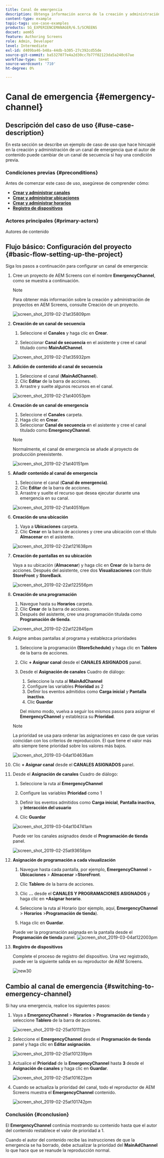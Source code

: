 ```yaml
---
title: Canal de emergencia
description: Obtenga información acerca de la creación y administración de un canal de emergencia que el autor del contenido puede cambiar de un canal de secuencia si hay una condición previa.
content-type: example
topic-tags: use-case-examples
products: SG_EXPERIENCEMANAGER/6.5/SCREENS
docset: aem65
feature: Authoring Screens
role: Admin, Developer
level: Intermediate
exl-id: d409ba46-b48a-44db-b305-27c392cd55de
source-git-commit: ba5327077e4a2d30cc7b77f02123da5a240c67ae
workflow-type: tm+mt
source-wordcount: '710'
ht-degree: 0%

---
```


# Canal de emergencia {#emergency-channel}

## Descripción del caso de uso {#use-case-description}

En esta sección se describe un ejemplo de caso de uso que hace hincapié en la creación y administración de un canal de emergencia que el autor de contenido puede cambiar de un canal de secuencia si hay una condición previa.

### Condiciones previas {#preconditions}

Antes de comenzar este caso de uso, asegúrese de comprender cómo:

* **[Crear y administrar canales](managing-channels.md)**
* **[Crear y administrar ubicaciones](managing-locations.md)**
* **[Crear y administrar horarios](managing-schedules.md)**
* **[Registro de dispositivos](device-registration.md)**

### Actores principales {#primary-actors}

Autores de contenido

## Flujo básico: Configuración del proyecto {#basic-flow-setting-up-the-project}

Siga los pasos a continuación para configurar un canal de emergencia:

1. Cree un proyecto de AEM Screens con el nombre **EmergencyChannel**, como se muestra a continuación.

   >[!NOTE]
   >Para obtener más información sobre la creación y administración de proyectos en AEM Screens, consulte Creación de un proyecto.

   ![screen_shot_2019-02-21at35809pm](assets/screen_shot_2019-02-21at35809pm.png)

1. **Creación de un canal de secuencia**

   1. Seleccione el **Canales** y haga clic en **Crear**.

   1. Seleccionar **Canal de secuencia** en el asistente y cree el canal titulado como **MainAdChannel**.

   ![screen_shot_2019-02-21at35932pm](assets/screen_shot_2019-02-21at35932pm.png)

1. **Adición de contenido al canal de secuencia**

   1. Seleccione el canal (**MainAdChannel**).
   1. Clic **Editar** de la barra de acciones.
   1. Arrastre y suelte algunos recursos en el canal.

   ![screen_shot_2019-02-21at40053pm](assets/screen_shot_2019-02-21at40053pm.png)

1. **Creación de un canal de emergencia**

   1. Seleccione el **Canales** carpeta.
   1. Haga clic en **Crear**.
   1. Seleccionar **Canal de secuencia** en el asistente y cree el canal titulado como **EmergencyChannel**.

   >[!NOTE]
   >
   >Normalmente, el canal de emergencia se añade al proyecto de producción preexistente.

   ![screen_shot_2019-02-21at40151pm](assets/screen_shot_2019-02-21at40151pm.png)

1. **Añadir contenido al canal de emergencia**

   1. Seleccione el canal (**Canal de emergencia)**.
   1. Clic **Editar** de la barra de acciones.
   1. Arrastre y suelte el recurso que desea ejecutar durante una emergencia en su canal.

   ![screen_shot_2019-02-21at40516pm](assets/screen_shot_2019-02-21at40516pm.png)

1. **Creación de una ubicación**

   1. Vaya a **Ubicaciones** carpeta.
   1. Clic **Crear** en la barra de acciones y cree una ubicación con el título **Almacenar** en el asistente.

   ![screen_shot_2019-02-22at121638pm](assets/screen_shot_2019-02-22at121638pm.png)

1. **Creación de pantallas en su ubicación**

   Vaya a su ubicación (**Almacenar**) y haga clic en **Crear** de la barra de acciones. Después del asistente, cree dos **Visualizaciones** con título **StoreFront** y **StoreBack**.

   ![screen_shot_2019-02-22at122556pm](assets/screen_shot_2019-02-22at122556pm.png)

1. **Creación de una programación**

   1. Navegue hasta su **Horarios** carpeta.
   1. Clic **Crear** de la barra de acciones.
   1. Después del asistente, cree una programación titulada como **Programación de tienda**.

   ![screen_shot_2019-02-22at122845pm](assets/screen_shot_2019-02-22at122845pm.png)

1. Asigne ambas pantallas al programa y establezca prioridades

   1. Seleccione la programación **(StoreSchedule)** y haga clic en **Tablero** de la barra de acciones.

   1. Clic **+ Asignar canal** desde el **CANALES ASIGNADOS** panel.

   1. Desde el **Asignación de canales** Cuadro de diálogo:

      1. Seleccione la ruta al **MainAdChannel**
      1. Configure las variables **Prioridad** as 2
      1. Definir los eventos admitidos como **Carga inicial** y **Pantalla inactiva**.
      1. Clic **Guardar**

      Del mismo modo, vuelva a seguir los mismos pasos para asignar el **EmergencyChannel** y establezca su **Prioridad**.

   >[!NOTE]
   >
   >La prioridad se usa para ordenar las asignaciones en caso de que varias coincidan con los criterios de reproducción. El que tiene el valor más alto siempre tiene prioridad sobre los valores más bajos.

   ![screen_shot_2019-03-04at104636am](assets/screen_shot_2019-03-04at104636am.png)

1. Clic **+ Asignar canal** desde el **CANALES ASIGNADOS** panel.

1. Desde el **Asignación de canales** Cuadro de diálogo:

   1. Seleccione la ruta al **EmergencyChannel**
   1. Configure las variables **Prioridad** como 1

   1. Definir los eventos admitidos como **Carga inicial**, **Pantalla inactiva**, y **Interacción del usuario**

   1. Clic **Guardar**

   ![screen_shot_2019-03-04at104741am](assets/screen_shot_2019-03-04at104741am.png)

   Puede ver los canales asignados desde el **Programación de tienda** panel.

   ![screen_shot_2019-02-25at93658pm](assets/screen_shot_2019-02-25at93658pm.png)

1. **Asignación de programación a cada visualización**

   1. Navegue hasta cada pantalla, por ejemplo, **EmergencyChannel** > **Ubicaciones** > **Almacenar** >**StoreFront**.

   1. Clic **Tablero** de la barra de acciones.
   1. Clic **...** desde el **CANALES Y PROGRAMACIONES ASIGNADOS** y haga clic en **+Asignar horario**.

   1. Seleccione la ruta al Horario (por ejemplo, aquí, **EmergencyChannel** > **Horarios** >**Programación de tienda**).

   1. Haga clic en **Guardar**.

   Puede ver la programación asignada en la pantalla desde el **Programación de tienda** panel.
   ![screen_shot_2019-03-04at122003pm](assets/screen_shot_2019-03-04at122003pm.png)

1. **Registro de dispositivos**

   Complete el proceso de registro del dispositivo. Una vez registrado, puede ver la siguiente salida en su reproductor de AEM Screens.

   ![new30](assets/new30.gif)

## Cambio al canal de emergencia {#switching-to-emergency-channel}

Si hay una emergencia, realice los siguientes pasos:

1. Vaya a **EmergencyChannel** > **Horarios** > **Programación de tienda** y seleccione **Tablero** de la barra de acciones.

   ![screen_shot_2019-02-25at101112pm](assets/screen_shot_2019-02-25at101112pm.png)

1. Seleccione el **EmergencyChannel** desde el **Programación de tienda** panel y haga clic en **Editar asignación**.

   ![screen_shot_2019-02-25at101239pm](assets/screen_shot_2019-02-25at101239pm.png)

1. Actualice el **Prioridad** de la **EmergencyChannel** hasta **3** desde el **Asignación de canales** y haga clic en **Guardar**.

   ![screen_shot_2019-02-25at101622pm](assets/screen_shot_2019-02-25at101622pm.png)

1. Cuando se actualiza la prioridad del canal, todo el reproductor de AEM Screens muestra el **EmergencyChannel** contenido.

   ![screen_shot_2019-02-25at101742pm](assets/screen_shot_2019-02-25at101742pm.png)

### Conclusión {#conclusion}

El **EmergencyChannel** continúa mostrando su contenido hasta que el autor del contenido restablece el valor de prioridad a 1.

Cuando el autor del contenido recibe las instrucciones de que la emergencia se ha borrado, debe actualizar la prioridad del **MainAdChannel** lo que hace que se reanude la reproducción normal.
